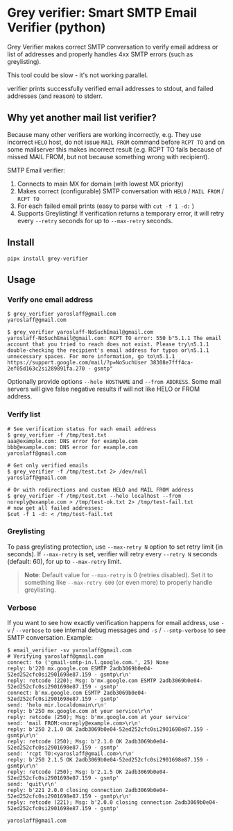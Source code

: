 # Grey verifier: Smart SMTP Email Verifier (python)
Grey Verifier makes correct SMTP conversation to verify email address or list of addresses and properly handles 4xx SMTP errors (such as greylisting).

This tool could be slow - it's not working parallel.

verifier prints successfully verified email addresses to stdout, and failed addresses (and reason) to stderr.

## Why yet another mail list verifier?
Because many other verifiers are working incorrectly, e.g. They use incorrect `HELO` host, do not issue `MAIL FROM` command before `RCPT TO` and on some mailserver this makes incorrect result (e.g. RCPT TO fails because of missed MAIL FROM, but not because something wrong with recipient).

SMTP Email verifier:
1. Connects to main MX for domain (with lowest MX priority)
2. Makes correct (configurable) SMTP conversation with `HELO` / `MAIL FROM` / `RCPT TO`
3. For each failed email prints (easy to parse with `cut -f 1 -d:` )
4. Supports Greylisting! If verification returns a temporary error, it will retry every `--retry` seconds for up to `--max-retry` seconds.

## Install
~~~
pipx install grey-verifier
~~~

## Usage
### Verify one email address
~~~
$ grey_verifier yaroslaff@gmail.com
yaroslaff@gmail.com

$ grey_verifier yaroslaff-NoSuchEmail@gmail.com
yaroslaff-NoSuchEmail@gmail.com: RCPT TO error: 550 b"5.1.1 The email account that you tried to reach does not exist. Please try\n5.1.1 double-checking the recipient's email address for typos or\n5.1.1 unnecessary spaces. For more information, go to\n5.1.1  https://support.google.com/mail/?p=NoSuchUser 38308e7fff4ca-2ef05d163c2si289891fa.270 - gsmtp"
~~~

Optionally provide options `--helo HOSTNAME` and `--from ADDRESS`. Some mail servers will give false negative results if will not like HELO or FROM address.


### Verify list
~~~
# See verification status for each email address
$ grey_verifier -f /tmp/test.txt 
aaa@example.com: DNS error for example.com
bbb@example.com: DNS error for example.com
yaroslaff@gmail.com

# Get only verified emails
$ grey_verifier -f /tmp/test.txt 2> /dev/null 
yaroslaff@gmail.com

# Or with redirections and custom HELO and MAIL FROM address
$ grey_verifier -f /tmp/test.txt --helo localhost --from noreply@example.com > /tmp/test-ok.txt 2> /tmp/test-fail.txt
# now get all failed addresses:
$cut -f 1 -d: < /tmp/test-fail.txt
~~~


### Greylisting
To pass greylisting protection, use `--max-retry N` option to set retry limit (in seconds). If `--max-retry` is set, verifier will retry every `--retry N` seconds (default: 60), for up to `--max-retry` limit.

> **Note**: Default value for `--max-retry` is 0 (retries disabled). Set it to something like `--max-retry 600` (or even more) to properly handle greylisting.

### Verbose
If you want to see how exactly verification happens for email address, use `-v` / `--verbose` to see internal debug messages and `-s` / `--smtp-verbose` to see SMTP conversation. Example:

~~~
$ email_verifier -sv yaroslaff@gmail.com
# Verifying yaroslaff@gmail.com
connect: to ('gmail-smtp-in.l.google.com.', 25) None
reply: b'220 mx.google.com ESMTP 2adb3069b0e04-52ed252cfc0si2901698e87.159 - gsmtp\r\n'
reply: retcode (220); Msg: b'mx.google.com ESMTP 2adb3069b0e04-52ed252cfc0si2901698e87.159 - gsmtp'
connect: b'mx.google.com ESMTP 2adb3069b0e04-52ed252cfc0si2901698e87.159 - gsmtp'
send: 'helo mir.localdomain\r\n'
reply: b'250 mx.google.com at your service\r\n'
reply: retcode (250); Msg: b'mx.google.com at your service'
send: 'mail FROM:<noreply@example.com>\r\n'
reply: b'250 2.1.0 OK 2adb3069b0e04-52ed252cfc0si2901698e87.159 - gsmtp\r\n'
reply: retcode (250); Msg: b'2.1.0 OK 2adb3069b0e04-52ed252cfc0si2901698e87.159 - gsmtp'
send: 'rcpt TO:<yaroslaff@gmail.com>\r\n'
reply: b'250 2.1.5 OK 2adb3069b0e04-52ed252cfc0si2901698e87.159 - gsmtp\r\n'
reply: retcode (250); Msg: b'2.1.5 OK 2adb3069b0e04-52ed252cfc0si2901698e87.159 - gsmtp'
send: 'quit\r\n'
reply: b'221 2.0.0 closing connection 2adb3069b0e04-52ed252cfc0si2901698e87.159 - gsmtp\r\n'
reply: retcode (221); Msg: b'2.0.0 closing connection 2adb3069b0e04-52ed252cfc0si2901698e87.159 - gsmtp'

yaroslaff@gmail.com
~~~

